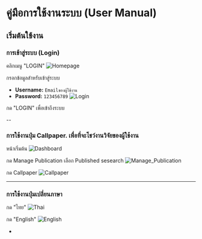 # คู่มือการใช้งานระบบ (User Manual)

## เริ่มต้นใช้งาน

### การเข้าสู่ระบบ (Login)

คลิกเมนู "LOGIN"
![Homepage](/Users/jet/Documents/GitHub/git-group-repository-group-3-sec-3/img/Homepage.png)

กรอกข้อมูลสำหรับเข้าสู่ระบบ
- **Username:** `Emailของผู้ใช้งาน`
- **Password:** `123456789`
![Login](/Users/jet/Documents/GitHub/git-group-repository-group-3-sec-3/img/Login.png)

กด "LOGIN" เพื่อเข้าถึงระบบ

--

### การใช้งานปุ่ม Callpaper. เพื่อที่จะโชว์งานวิจัยของผู้ใช้งาน

หน้าเริ่มต้น
![Dashboard](/Users/jet/Documents/GitHub/git-group-repository-group-3-sec-3/img/Dashboard.png)

กด Manage Publication เลือก Published sesearch
![Manage_Publication](/Users/jet/Documents/GitHub/git-group-repository-group-3-sec-3/img/Manage_Publication.png)

กด Callpaper
![Callpaper](/Users/jet/Documents/GitHub/git-group-repository-group-3-sec-3/img/Callpaper.png)

---

### การใช้งานปุ่มเปลี่ยนภาษา

กด "ไทย"
![Thai](/Users/jet/Documents/GitHub/git-group-repository-group-3-sec-3/img/Thai.png)

กด "English"
![English](/Users/jet/Documents/GitHub/git-group-repository-group-3-sec-3/img/English.png)

-